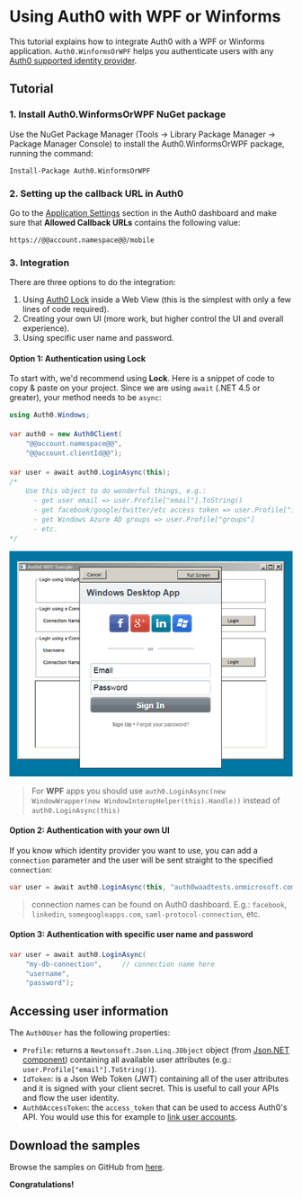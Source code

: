 # Using Auth0 with WPF or Winforms

This tutorial explains how to integrate Auth0 with a WPF or Winforms application. `Auth0.WinformsOrWPF` helps you authenticate users with any [Auth0 supported identity provider](identityproviders).

## Tutorial

### 1. Install Auth0.WinformsOrWPF NuGet package

Use the NuGet Package Manager (Tools -> Library Package Manager -> Package Manager Console) to install the Auth0.WinformsOrWPF package, running the command:

<pre><code>Install-Package Auth0.WinformsOrWPF</pre></code>

### 2. Setting up the callback URL in Auth0

<div class="setup-callback">
<p>Go to the <a href="@@uiAppSettingsURL@@" target="_new">Application Settings</a> section in the Auth0 dashboard and make sure that <strong>Allowed Callback URLs</strong> contains the following value:</p>

<pre><code>https://@@account.namespace@@/mobile</pre></code>
</div>

### 3. Integration
There are three options to do the integration:

1. Using [Auth0 Lock](login-widget2) inside a Web View (this is the simplest with only a few lines of code required).
2. Creating your own UI (more work, but higher control the UI and overall experience).
3. Using specific user name and password.

#### Option 1: Authentication using Lock

To start with, we'd recommend using __Lock__. Here is a snippet of code to copy & paste on your project.
Since we are using `await` (.NET 4.5 or greater), your method needs to be `async`:

```csharp
using Auth0.Windows;

var auth0 = new Auth0Client(
	"@@account.namespace@@",
	"@@account.clientId@@");

var user = await auth0.LoginAsync(this);
/*
    Use this object to do wonderful things, e.g.:
      - get user email => user.Profile["email"].ToString()
      - get facebook/google/twitter/etc access token => user.Profile["identities"][0]["access_token"]
      - get Windows Azure AD groups => user.Profile["groups"]
      - etc.
*/
```

![](../media/articles/wpf-winforms-tutorial/wpf-winforms-step1.png)

> For __WPF__ apps you should use `auth0.LoginAsync(new WindowWrapper(new WindowInteropHelper(this).Handle))` instead of `auth0.LoginAsync(this)`

#### Option 2: Authentication with your own UI

If you know which identity provider you want to use, you can add a `connection` parameter and the user will be sent straight to the specified `connection`:

```csharp
var user = await auth0.LoginAsync(this, "auth0waadtests.onmicrosoft.com") // connection name here
```

> connection names can be found on Auth0 dashboard. E.g.: `facebook`, `linkedin`, `somegoogleapps.com`, `saml-protocol-connection`, etc.

#### Option 3: Authentication with specific user name and password

```csharp
var user = await auth0.LoginAsync(
	"my-db-connection", 	// connection name here
	"username",
	"password");
```

## Accessing user information

The `Auth0User` has the following properties:

* `Profile`: returns a `Newtonsoft.Json.Linq.JObject` object (from [Json.NET component](http://components.xamarin.com/view/json.net/)) containing all available user attributes (e.g.: `user.Profile["email"].ToString()`).
* `IdToken`: is a Json Web Token (JWT) containing all of the user attributes and it is signed with your client secret. This is useful to call your APIs and flow the user identity.
* `Auth0AccessToken`: the `access_token` that can be used to access Auth0's API. You would use this for example to [link user accounts](link-accounts).

## Download the samples

Browse the samples on GitHub from [here](https://github.com/auth0/auth0-winforms-wpf-sample).

**Congratulations!**

